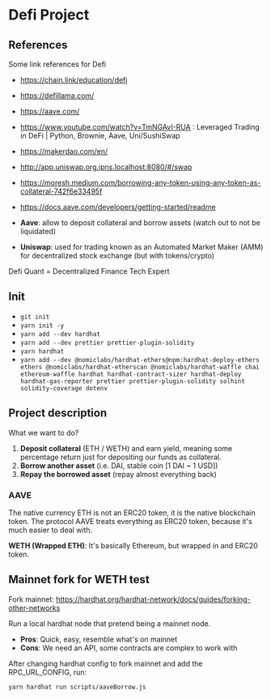# Defi Project

## References

Some link references for Defi

- <https://chain.link/education/defi>
- <https://defillama.com/>
- <https://aave.com/>
- <https://www.youtube.com/watch?v=TmNGAvI-RUA> : Leveraged Trading in DeFi | Python, Brownie, Aave, Uni/SushiSwap
- <https://makerdao.com/en/>
- <http://app.uniswap.org.ipns.localhost:8080/#/swap>
- <https://moresh.medium.com/borrowing-any-token-using-any-token-as-collateral-742f6e33495f>
- <https://docs.aave.com/developers/getting-started/readme>

- **Aave**: allow to deposit collateral and borrow assets (watch out to not be liquidated)
- **Uniswap**: used for trading known as an Automated Market Maker (AMM) for decentralized stock exchange (but with tokens/crypto)

Defi Quant = Decentralized Finance Tech Expert

## Init

- `git init`
- `yarn init -y`
- `yarn add --dev hardhat`
- `yarn add --dev prettier prettier-plugin-solidity`
- `yarn hardhat`
- `yarn add --dev @nomiclabs/hardhat-ethers@npm:hardhat-deploy-ethers ethers @nomiclabs/hardhat-etherscan @nomiclabs/hardhat-waffle chai ethereum-waffle hardhat hardhat-contract-sizer hardhat-deploy hardhat-gas-reporter prettier prettier-plugin-solidity solhint solidity-coverage dotenv`

## Project description

What we want to do?

1. **Deposit collateral** (ETH / WETH) and earn yield, meaning some percentage return just for depositing our funds as collateral.
2. **Borrow another asset** (i.e. DAI, stable coin [1 DAI ~ 1 USD])
3. **Repay the borrowed asset** (repay almost everything back)

### AAVE

The native currency ETH is not an ERC20 token, it is the native blockchain token.
The protocol AAVE treats everything as ERC20 token, because it's much easier to deal with.

**WETH (Wrapped ETH)**: It's basically Ethereum, but wrapped in and ERC20 token.

## Mainnet fork for WETH test

Fork mainnet: <https://hardhat.org/hardhat-network/docs/guides/forking-other-networks>

Run a local hardhat node that pretend being a mainnet node.

- **Pros**: Quick, easy, resemble what's on mainnet
- **Cons**: We need an API, some contracts are complex to work with

After changing hardhat config to fork mainnet and add the RPC_URL_CONFIG, run:

`yarn hardhat run scripts/aaveBorrow.js`
